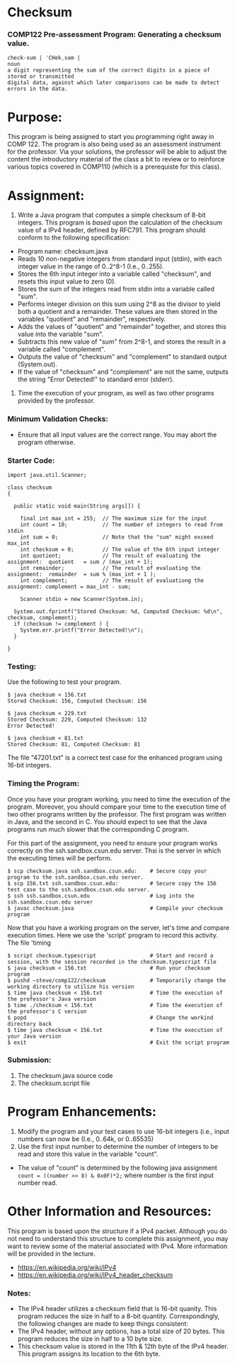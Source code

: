 # Checksum
### COMP122 Pre-assessment Program: Generating a checksum value.

```
check·sum | ˈCHekˌsəm |
noun
a digit representing the sum of the correct digits in a piece of stored or transmitted 
digital data, against which later comparisons can be made to detect errors in the data.
```


# Purpose:
This program is being assigned to start you programming right away in COMP 122. The program is also being used as an assessment instrument for the professor.  Via your solutions, the professor will be able to adjust the content the introductory material of the class a bit to review or to reinforce various topics covered in COMP110 (which is a prerequiste for this class). 


# Assignment:
1. Write a Java program that computes a simple checksum of 8-bit integers.  This program is *based* upon the calculation of the checksum value of a IPv4 header, defined by RFC791. This program should conform to the following specification:

* Program name: checksum.java
* Reads 10 non-negative integers from standard input (stdin), with each integer value in the range of 0..2^8-1 (I.e., 0..255).
* Stores the 6th input integer into a variable called "checksum", and resets this input value to zero (0).
* Stores the sum of the integers read from stdin into a variable called "sum".
* Performs integer division on this sum using 2^8 as the divisor to yield both a quotient and a remainder. These values are then stored in the variables "quotient" and "remainder", respectively.
* Adds the values of "quotient" and "remainder" together, and stores this value into the variable "sum".
* Subtracts this new value of "sum" from 2^8-1, and stores the result in a variable called "complement".
* Outputs the value of "checksum" and "complement" to standard output (System.out).
* If the value of "checksum" and "complement" are not the same, outputs the string "Error Detected!" to standard error (stderr).

1. Time the execution of your program, as well as two other programs provided by the professor.

### Minimum Validation Checks:
* Ensure that all input values are the correct range.  You may abort the program otherwise.

### Starter Code:

```
import java.util.Scanner;

class checksum  
{  

  public static void main(String args[]) {

    final int max_int = 255;  // The maximum size for the input
    int count = 10;           // The number of integers to read from stdin
    int sum = 0;              // Note that the "sum" might exceed max_int
    int checksum = 0;         // The value of the 6th input integer
    int quotient;             // The result of evaluating the assignment:  quotient   = sum / (max_int + 1);
    int remainder;            // The result of evaluating the assignment:  remainder  = sum % (max_int + 1 );
    int complement;           // The result of evaluationg the assignment: complement = max_int - sum;

    Scanner stdin = new Scanner(System.in);
```

```
  System.out.fprintf("Stored Checksum: %d, Computed Checksum: %d\n", checksum, complement);
  if (checksum != complement ) {
    System.err.printf("Error Detected!\n");  
  }
  
}
```

### Testing:
Use the following to test your program.

```
$ java checksum < 156.txt
Stored Checksum: 156, Computed Checksum: 156
```

```
$ java checksum < 229.txt
Stored Checksum: 229, Computed Checksum: 132
Error Detected!
```

```
$ java checksum < 81.txt
Stored Checksum: 81, Computed Checksum: 81
```

The file "47201.txt" is a correct test case for the enhanced program using 16-bit integers.

### Timing the Program:
Once you have your program working, you need to time the execution of the program. Moreover, you should compare your time to the execution time of two other programs written by the professor.  The first program was written in Java, and the second in C.  You should expect to see that the Java programs run much slower that the corresponding C program.

For this part of the assignment, you need to ensure your program works correctly on the ssh.sandbox.csun.edu server.  Thsi is the server in which the executing times will be perform.

```
$ scp checksum.java ssh.sandbox.csun.edu:    # Secure copy your program to the ssh.sandbox.csun.edu server.
$ scp 156.txt ssh.sandbox.csun.edu:          # Secure copy the 156 test case to the ssh.sandbox.csun.edu server.
$ ssh ssh.sandbox.csun.edu                   # Log into the ssh.sandbox.csun.edu server
$ javac checksum.java                        # Compile your checksum program
```

Now that you have a working program on the server, let's time and compare execution times.  Here we use the 'script' program to record this activity. The file 'timing

```
$ script checksum.typescript                 # Start and record a session, with the session recorded in the checksum.typescript file
$ java checksum < 156.txt                    # Run your checksum program
$ pushd ~steve/comp122/checksum              # Temporarily change the working directory to utilize his version
$ time java checksum < 156.txt               # Time the execution of the professor's Java version
$ time ./checksum < 156.txt                  # Time the execution of the professor's C version
$ popd                                       # Change the workind directory back
$ time java checksum < 156.txt               # Time the execution of your Java version
$ exit                                       # Exit the script program
```


### Submission:
1. The checksum.java source code
1. The checksum.script file

# Program Enhancements:
1. Modify the program and your test cases to use 16-bit integers (i.e., input numbers can now be (I.e., 0..64k, or 0..65535)
1. Use the first input number to determine the number of integers to be read and store this value in the variable "count".  
  * The value of "count" is determined by the following java assignment `count = ((number >> 8) & 0x0F)*2;` where number is the first input number read.

# Other Information and Resources:
This program is based upon the structure if a IPv4 packet.  Although you do not need to understand this structure to complete this assignment, you may want to review some of the material associated with IPv4.  More information will be provided in the lecture.
* https://en.wikipedia.org/wiki/IPv4
* https://en.wikipedia.org/wiki/IPv4_header_checksum

### Notes:
* The IPv4 header utilizes a checksum field that is 16-bit quanity. This program reduces the size in half to a 8-bit quantity.  Correspondingly, the following changes are made to keep things consistent: 
* The IPv4 header, without any options, has a total size of 20 bytes. This program reduces the size in half to a 10 byte size.
* This checksum value is stored in the 11th & 12th byte of the IPv4 header. This program assigns its location to the 6th byte.


